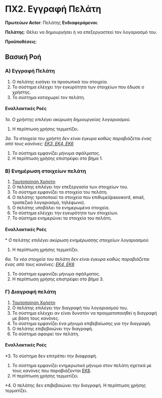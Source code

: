 # ΠΧ2. Εγγραφή Πελάτη

**Πρωτεύων Actor**: Πελάτης
**Ενδιαφερόμενοι**:

**Πελάτης**: Θέλει να δημουργήσει ή να επεξεργαστεεί τον λογαριασμό του. 

**Προϋποθέσεις**: 

## Βασική Ροή

### Α) Εγγραφή Πελάτη
1. Ο πελάτης εισάγει τα προσωπικά του στοιχεία.
2. Το σύστημα ελέγχει την εγκυρότητα των στοιχείων που έδωσε ο χρήστης.
3. Το σύστημα καταχωρεί τον πελάτη.

#### Εναλλακτικές Ροές

*1α. Ο χρήστης επιλέγει ακύρωση δημιουργείας λογαριασμού.*
1. Η περίπτωση χρήσης τερματίζει.

*3α. Τα στοιχεία του χρήστη δεν είναι έγκυρα καθώς παραβιάζεται ένας από τους κανόνες: [ΕΚ3, EK4, EK6](../README.md#business-rules#)*
1. Το σύστημα εμφανίζει μήνυμα σφάλματος.
2. Η περίπτωση χρήσης επιστρέφει στο βήμα 1.

### Β) Ενημέρωση στοιχείων πελάτη
1. [Ταυτοποίηση Χρήστη](uc8-validate-user.md)
2. Ο πελάτης επιλέγει την επεξεργασία των στοιχείων του.
3. Το σύστημα εμφανίζει τα στοιχεία του πελάτη.
4. Ο πελάτης τροποποιεί τα στοιχεία που επιθυμεί(password, email, τραπεζικό λογαριασμό, τηλέφωνο).
5. Ο πελάτης υποβάλει τα ενημερωμένα στοιχεία.
6. Το σύστημα ελέγχει την εγκυρότητα των στοιχείων.
7. Το σύστημα ενημερώνει τα στοιχεία του πελάτη.

#### Εναλλακτικές Ροές

\* *Ο πελάτης επιλέγει ακύρωση ενημέρωσσης στοιχείων λογαριασμού.*
1. Η περίπτωση χρήσης τερματίζει.

*6α. Τα νέα στοιχεία του πελάτη δεν είναι έγκυρα καθώς παραβιάζεται ένας από τους κανόνες: [ΕΚ4, EK6](../README.md#business-rules#)*
1. Το σύστημα εμφανίζει μήνυμα σφάλματος.
2. Η περίπτωση χρήσης επιστρέφει στο βήμα 3.

### Γ) Διαγραφή πελάτη
1. [Ταυτοποίηση Χρήστη](uc8-validate-user.md)
2. Ο πελάτης επιλέγει την διαγραφή του λογαριασμού του.
3. Το σύστημα ελέγχει αν είναι δυνατόν να πραγματοποιηθεί η διαγραφή με βάση τους κανόνες.
4. Το σύστημα εμφανίζει ένα μήνυμα επιβεβαίωσης για την διαγραφή.
5. Ο πελάτης επιβεβαιώνει την διαγραφή.
6. Το σύστημα αφαιρεί τον πελάτη.

#### Εναλλακτικές Ροές
*3. Το σύστημα δεν επιτρέπει την διαφραφή.
1. Το σύστημα εμφανίζει ενημερωτικό μήνυμα στον πελάτη σχετικά με τους κανόνες που παραβιάζονται [ΕΚ8](../README.md#business-rules#).
2. Η περίπτωση χρήσης τερματίζει.

*4. Ο πελάτης δεν επιβεβαιώνει την διαγραφή.
Η περίπτωση χρήσης τερματίζει.